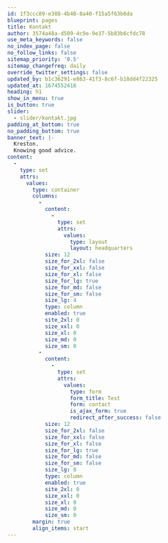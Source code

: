 ```yaml
---
id: 1f3ccc89-e388-4b40-8a40-f15a5f63b6da
blueprint: pages
title: Kontakt
author: 3574a48a-d509-4c9e-9e37-5b83b6cfdc78
use_meta_keywords: false
no_index_page: false
no_follow_links: false
sitemap_priority: '0.5'
sitemap_changefreq: daily
override_twitter_settings: false
updated_by: b1c36291-e863-41f3-8c6f-b18dd4f22325
updated_at: 1674552418
heading: h1
show_in_menu: true
is_button: true
slider:
  - slider/kontakt.jpg
padding_at_bottom: true
no_padding_bottom: true
banner_text: |-
  Kreston.
  Knowing good advice.
content:
  -
    type: set
    attrs:
      values:
        type: container
        columns:
          -
            content:
              -
                type: set
                attrs:
                  values:
                    type: layout
                    layout: headquarters
            size: 12
            size_for_2xl: false
            size_for_xxl: false
            size_for_xl: false
            size_for_lg: true
            size_for_md: false
            size_for_sm: false
            size_lg: 4
            type: column
            enabled: true
            site_2xl: 0
            size_xxl: 0
            size_xl: 0
            size_md: 0
            size_sm: 0
          -
            content:
              -
                type: set
                attrs:
                  values:
                    type: form
                    form_title: Test
                    form: contact
                    is_ajax_form: true
                    redirect_after_success: false
            size: 12
            size_for_2xl: false
            size_for_xxl: false
            size_for_xl: false
            size_for_lg: true
            size_for_md: false
            size_for_sm: false
            size_lg: 8
            type: column
            enabled: true
            site_2xl: 0
            size_xxl: 0
            size_xl: 0
            size_md: 0
            size_sm: 0
        margin: true
        align_items: start
---
```

